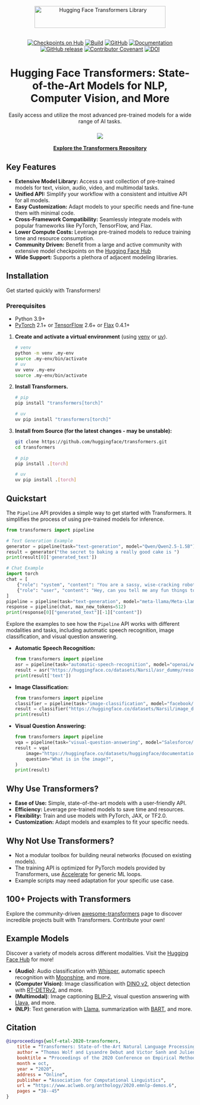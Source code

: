 <p align="center">
  <picture>
    <source media="(prefers-color-scheme: dark)" srcset="https://huggingface.co/datasets/huggingface/documentation-images/raw/main/transformers-logo-dark.svg">
    <source media="(prefers-color-scheme: light)" srcset="https://huggingface.co/datasets/huggingface/documentation-images/raw/main/transformers-logo-light.svg">
    <img alt="Hugging Face Transformers Library" src="https://huggingface.co/datasets/huggingface/documentation-images/raw/main/transformers-logo-light.svg" width="352" height="59" style="max-width: 100%;">
  </picture>
  <br/>
  <br/>
</p>

<p align="center">
    <a href="https://huggingface.com/models"><img alt="Checkpoints on Hub" src="https://img.shields.io/endpoint?url=https://huggingface.co/api/shields/models&color=brightgreen"></a>
    <a href="https://circleci.com/gh/huggingface/transformers"><img alt="Build" src="https://img.shields.io/circleci/build/github/huggingface/transformers/main"></a>
    <a href="https://github.com/huggingface/transformers/blob/main/LICENSE"><img alt="GitHub" src="https://img.shields.io/github/license/huggingface/transformers.svg?color=blue"></a>
    <a href="https://huggingface.co/docs/transformers/index"><img alt="Documentation" src="https://img.shields.io/website/http/huggingface.co/docs/transformers/index.svg?down_color=red&down_message=offline&up_message=online"></a>
    <a href="https://github.com/huggingface/transformers/releases"><img alt="GitHub release" src="https://img.shields.io/github/release/huggingface/transformers.svg"></a>
    <a href="https://github.com/huggingface/transformers/blob/main/CODE_OF_CONDUCT.md"><img alt="Contributor Covenant" src="https://img.shields.io/badge/Contributor%20Covenant-v2.0%20adopted-ff69b4.svg"></a>
    <a href="https://zenodo.org/badge/latestdoi/155220641"><img src="https://zenodo.org/badge/155220641.svg" alt="DOI"></a>
</p>

<h1 align="center">Hugging Face Transformers: State-of-the-Art Models for NLP, Computer Vision, and More</h1>

<p align="center">
  Easily access and utilize the most advanced pre-trained models for a wide range of AI tasks.
</p>

<h3 align="center">
    <img src="https://huggingface.co/datasets/huggingface/documentation-images/resolve/main/transformers/transformers_as_a_model_definition.png"/>
</h3>

<p align="center">
    <b><a href="https://github.com/huggingface/transformers">Explore the Transformers Repository</a></b>
</p>

## Key Features

*   **Extensive Model Library:** Access a vast collection of pre-trained models for text, vision, audio, video, and multimodal tasks.
*   **Unified API:** Simplify your workflow with a consistent and intuitive API for all models.
*   **Easy Customization:** Adapt models to your specific needs and fine-tune them with minimal code.
*   **Cross-Framework Compatibility:** Seamlessly integrate models with popular frameworks like PyTorch, TensorFlow, and Flax.
*   **Lower Compute Costs:** Leverage pre-trained models to reduce training time and resource consumption.
*   **Community Driven:** Benefit from a large and active community with extensive model checkpoints on the [Hugging Face Hub](https://huggingface.co/models)
*   **Wide Support:** Supports a plethora of adjacent modeling libraries.

## Installation

Get started quickly with Transformers!

### Prerequisites
*   Python 3.9+
*   [PyTorch](https://pytorch.org/get-started/locally/) 2.1+ or [TensorFlow](https://www.tensorflow.org/install/pip) 2.6+ or [Flax](https://flax.readthedocs.io/en/latest/) 0.4.1+

1.  **Create and activate a virtual environment** (using [venv](https://docs.python.org/3/library/venv.html) or [uv](https://docs.astral.sh/uv/)).

    ```bash
    # venv
    python -m venv .my-env
    source .my-env/bin/activate
    # uv
    uv venv .my-env
    source .my-env/bin/activate
    ```

2.  **Install Transformers.**

    ```bash
    # pip
    pip install "transformers[torch]"

    # uv
    uv pip install "transformers[torch]"
    ```

3.  **Install from Source (for the latest changes - may be unstable):**

    ```bash
    git clone https://github.com/huggingface/transformers.git
    cd transformers

    # pip
    pip install .[torch]

    # uv
    uv pip install .[torch]
    ```

## Quickstart

The `Pipeline` API provides a simple way to get started with Transformers.  It simplifies the process of using pre-trained models for inference.

```python
from transformers import pipeline

# Text Generation Example
generator = pipeline(task="text-generation", model="Qwen/Qwen2.5-1.5B")
result = generator("the secret to baking a really good cake is ")
print(result[0]['generated_text'])

# Chat Example
import torch
chat = [
    {"role": "system", "content": "You are a sassy, wise-cracking robot as imagined by Hollywood circa 1986."},
    {"role": "user", "content": "Hey, can you tell me any fun things to do in New York?"}
]
pipeline = pipeline(task="text-generation", model="meta-llama/Meta-Llama-3-8B-Instruct", torch_dtype=torch.bfloat16, device_map="auto")
response = pipeline(chat, max_new_tokens=512)
print(response[0]["generated_text"][-1]["content"])
```

Explore the examples to see how the `Pipeline` API works with different modalities and tasks, including automatic speech recognition, image classification, and visual question answering.

*   **Automatic Speech Recognition:**
    ```python
    from transformers import pipeline
    asr = pipeline(task="automatic-speech-recognition", model="openai/whisper-large-v3")
    result = asr("https://huggingface.co/datasets/Narsil/asr_dummy/resolve/main/mlk.flac")
    print(result['text'])
    ```

*   **Image Classification:**
    ```python
    from transformers import pipeline
    classifier = pipeline(task="image-classification", model="facebook/dinov2-small-imagenet1k-1-layer")
    result = classifier("https://huggingface.co/datasets/Narsil/image_dummy/raw/main/parrots.png")
    print(result)
    ```

*   **Visual Question Answering:**
    ```python
    from transformers import pipeline
    vqa = pipeline(task="visual-question-answering", model="Salesforce/blip-vqa-base")
    result = vqa(
        image="https://huggingface.co/datasets/huggingface/documentation-images/resolve/main/transformers/tasks/idefics-few-shot.jpg",
        question="What is in the image?",
    )
    print(result)
    ```

## Why Use Transformers?

*   **Ease of Use:**  Simple, state-of-the-art models with a user-friendly API.
*   **Efficiency:** Leverage pre-trained models to save time and resources.
*   **Flexibility:** Train and use models with PyTorch, JAX, or TF2.0.
*   **Customization:** Adapt models and examples to fit your specific needs.

## Why Not Use Transformers?

*   Not a modular toolbox for building neural networks (focused on existing models).
*   The training API is optimized for PyTorch models provided by Transformers, use [Accelerate](https://huggingface.co/docs/accelerate) for generic ML loops.
*   Example scripts may need adaptation for your specific use case.

## 100+ Projects with Transformers

Explore the community-driven [awesome-transformers](./awesome-transformers.md) page to discover incredible projects built with Transformers.  Contribute your own!

## Example Models

Discover a variety of models across different modalities.  Visit the [Hugging Face Hub](https://huggingface.co/models) for more!

*   **(Audio)**:  Audio classification with [Whisper](https://huggingface.co/openai/whisper-large-v3-turbo), automatic speech recognition with [Moonshine](https://huggingface.co/UsefulSensors/moonshine), and more.
*   **(Computer Vision)**:  Image classification with [DINO v2](https://huggingface.co/facebook/dinov2-base), object detection with [RT-DETRv2](https://huggingface.co/PekingU/rtdetr_v2_r50vd), and more.
*   **(Multimodal)**:  Image captioning [BLIP-2](https://huggingface.co/Salesforce/blip2-opt-2.7b), visual question answering with [Llava](https://huggingface.co/llava-hf/llava-1.5-7b-hf), and more.
*   **(NLP)**:  Text generation with [Llama](https://huggingface.co/meta-llama/Llama-3.2-1B), summarization with [BART](https://huggingface.co/facebook/bart-large-cnn), and more.

## Citation

```bibtex
@inproceedings{wolf-etal-2020-transformers,
    title = "Transformers: State-of-the-Art Natural Language Processing",
    author = "Thomas Wolf and Lysandre Debut and Victor Sanh and Julien Chaumond and Clement Delangue and Anthony Moi and Pierric Cistac and Tim Rault and Rémi Louf and Morgan Funtowicz and Joe Davison and Sam Shleifer and Patrick von Platen and Clara Ma and Yacine Jernite and Julien Plu and Canwen Xu and Teven Le Scao and Sylvain Gugger and Mariama Drame and Quentin Lhoest and Alexander M. Rush",
    booktitle = "Proceedings of the 2020 Conference on Empirical Methods in Natural Language Processing: System Demonstrations",
    month = oct,
    year = "2020",
    address = "Online",
    publisher = "Association for Computational Linguistics",
    url = "https://www.aclweb.org/anthology/2020.emnlp-demos.6",
    pages = "38--45"
}
```